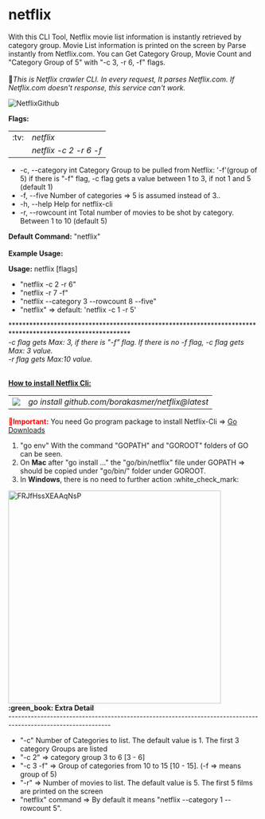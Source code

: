 # netflix
With this CLI Tool, Netflix movie list information is instantly retrieved by category group. Movie List information is printed on the screen by Parse instantly from Netflix.com. You can Get Category Group, Movie Count and "Category Group of 5" with "-c 3, -r 6, -f" flags.<br><br>
&#x1F34E;<I>This is Netflix crawler CLI. In every request, It parses Netflix.com. If Netflix.com doesn't response, this service can't work.</I>

![NetflixGithub](https://user-images.githubusercontent.com/9459881/165043647-7e6bad74-623d-405e-8f36-676dd32caf58.png)<br>

<b>Flags:</b>
<table><tr><td>:tv:</td><td><I>netflix</I></td></tr><tr><td></td><td><I>netflix -c 2 -r 6 -f</T></td></tr></table>
<ul>
  <li> -c, --category int   Category Group to be pulled from Netflix: '-f'(group of 5) if there is "-f" flag, -c flag gets a value between 1 to 3, if not 1 and 5 (default 1)</li>
  <li> -f, --five           Number of categories => 5 is assumed instead of 3..</li>
  <li> -h, --help           Help for netflix-cli</li>
  <li> -r, --rowcount int   Total number of movies to be shot by category. Between 1 to 10 (default 5)</li>
</ul>

<b>Default Command:</b> "netflix" </br></br>
<b>Example Usage:</b>

<b>Usage:</b>
  netflix [flags]
<ul>
  <li>"netflix -c 2 -r 6"</li>
  <li>"netflix -r 7 -f"</li>
  <li>"netflix --category 3 --rowcount 8 --five"</li>
  <li>"netflix" => default: 'netflix -c 1 -r 5'</li>
</ul>
**********************************************************************************************************</br>
<i>-c flag gets Max: 3, if there is "-f" flag. If there is no -f flag, -c flag gets Max: 3 value.<br> 
-r flag gets Max:10 value.</i><br> <br>

<b><u>How to install Netflix Cli:</u></b><br>

<table><tr><td><img src="https://user-images.githubusercontent.com/9459881/165053981-38543faf-4bae-4500-8c28-fd5f497e0f46.gif"></img></td>
  <td><i>go install github.com/borakasmer/netflix@latest</i></td></tr></table>

<span style="color: red"><b>&#x1F534;Important:</b></span> You need Go program package to install Netflix-Cli => <a href="go.dev/dl/" target="_blank">Go Downloads</a> </br>
<ol>
  <li>"go env" With the command "GOPATH" and "GOROOT" folders of GO can be seen.</li>
  <li>On <b>Mac</b> after "go install ..." the "go/bin/netflix" file under GOPATH => should be copied under "go/bin/" folder under GOROOT.</li>
  <li>In <b>Windows</b>, there is no need to further action :white_check_mark:</li>
</ol>
<img width="427" alt="FRJfHssXEAAqNsP" src="https://user-images.githubusercontent.com/9459881/165074359-572ca085-b1bd-4dbc-840f-43b1690a6319.png">
<b>:green_book: Extra Detail</b><br>
--------------------------------------------------------------------------------------------------------------
<ul>
  <li> "-c" Number of Categories to list. The default value is 1. The first 3 category Groups are listed</li>
  <li> "-c 2" => category group 3 to 6 [3 - 6]</li>
  <li> "-c 3 -f" => Group of categories from 10 to 15 [10 - 15]. (-f => means group of 5)</li>
  <li> "-r" => Number of movies to list. The default value is 5. The first 5 films are printed on the screen</li>
  <li> "netflix" command => By default it means "netflix --category 1 --rowcount 5".</li>
<ul>
    
